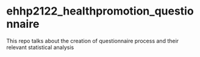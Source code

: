 # ehhp2122_healthpromotion_questionnaire
This repo talks about the creation of questionnaire process and their relevant statistical analysis
